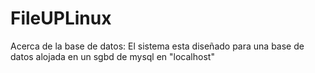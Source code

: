 # FileUPLinux
Acerca de la base de datos:
El sistema esta diseñado para una base de datos alojada en un sgbd de mysql en "localhost"